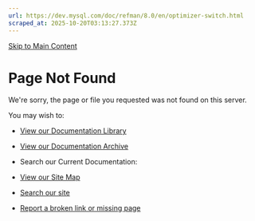 ```yaml
---
url: https://dev.mysql.com/doc/refman/8.0/en/optimizer-switch.html
scraped_at: 2025-10-20T03:13:27.373Z
---
```


[Skip to Main Content](https://dev.mysql.com/doc/refman/8.0/en/optimizer-switch.html#main)

# Page Not Found

We're sorry, the page or file you requested was not found on this server.

You may wish to:


- [View our Documentation Library](https://dev.mysql.com/doc/)
- [View our Documentation Archive](https://dev.mysql.com/doc/index-archive.html)
- Search our Current Documentation:

- [View our Site Map](https://dev.mysql.com/sitemap.html)
- [Search our site](http://search.oracle.com/search/search?group=MySQL)
- [Report a broken link or missing page](https://www.mysql.com/about/contact/feedback.php)